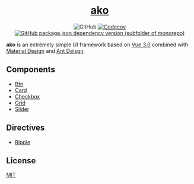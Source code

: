 <h1 align="center">
  <a target="_blank" href="https://zzh97228.github.io/ako/">
  ako
  </a>
</h1>


<p align="center">
  <a><img alt="GitHub" src="https://img.shields.io/github/license/zzh97228/ako?style=flat-square"></a>
  <a href="https://codecov.io/gh/zzh97228/ako" target="_blank">
    <img alt="Codecov" src="https://img.shields.io/codecov/c/github/zzh97228/ako?style=flat-square&token=XU7JTLVAPH">
  </a>
  <a href="https://github.com/vuejs/vue-next" target="_blank">
    <img alt="GitHub package.json dependency version (subfolder of monorepo)" src="https://img.shields.io/github/package-json/dependency-version/zzh97228/ako/vue?filename=packages%2Fako%2Fpackage.json">
  </a>
</p>

**ako** is an extremely simple UI framework based on [Vue 3.0](https://github.com/vuejs/vue-next) combined with [Material Design](https://material.io/) and [Ant Deisgn](https://ant.design/docs/spec/introduce-cn).

## Components

- [Btn](packages/btn/README.md)
- [Card](packages/card/README.md)
- [Checkbox](packages/checkbox/README.md)
- [Grid](packages/grid/README.md)
- [Slider](packages/slider/README.md)

## Directives

- [Ripple](packages/shared/README.md)

## License

[MIT](LICENSE)